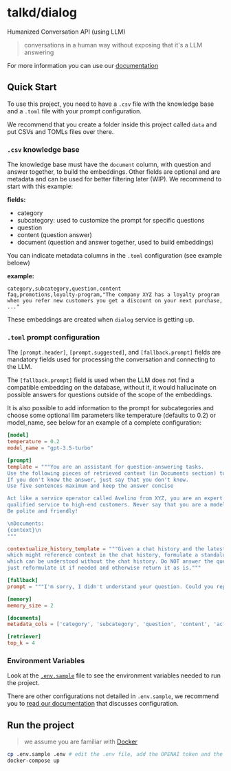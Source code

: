 # talkd/dialog

Humanized Conversation API (using LLM)

> conversations in a human way without exposing that it's a LLM answering

For more information you can use our [documentation](https://dialog.talkd.ai)

## Quick Start

To use this project, you need to have a `.csv` file with the knowledge base and a `.toml` file with your prompt configuration.

We recommend that you create a folder inside this project called `data` and put CSVs and TOMLs files over there.

### `.csv` knowledge base

The knowledge base must have the `document` column, with question and answer together, to build the embeddings. Other fields are optional and are metadata and can be used for better filtering later (WIP). We recommend to start with this example:

**fields:**

- category
- subcategory: used to customize the prompt for specific questions
- question
- content (question answer)
- document (question and answer together, used to build embeddings)

You can indicate metadata columns in the `.toml` configuration (see example beloew)

**example:**

```csv
category,subcategory,question,content
faq,promotions,loyalty-program,"The company XYZ has a loyalty program when you refer new customers you get a discount on your next purchase, ..."
```

These embeddings are created when `dialog` service is getting up.

### `.toml` prompt configuration

The `[prompt.header]`, `[prompt.suggested]`, and `[fallback.prompt]` fields are mandatory fields used for processing the conversation and connecting to the LLM.

The `[fallback.prompt]` field is used when the LLM does not find a compatible embedding on the database, without it, it would hallucinate on possible answers for questions outside of the scope of the embeddings.

It is also possible to add information to the prompt for subcategories and choose some optional llm parameters like temperature (defaults to 0.2) or model_name, see below for an example of a complete configuration:

```toml
[model]
temperature = 0.2
model_name = "gpt-3.5-turbo"

[prompt]
template = """You are an assistant for question-answering tasks.
Use the following pieces of retrieved context (in Documents section) to answer the question.
If you don't know the answer, just say that you don't know.
Use five sentences maximum and keep the answer concise

Act like a service operator called Avelino from XYZ, you are an expert in providing
qualified service to high-end customers. Never say that you are a model (AI), always answer as Avelino.
Be polite and friendly!

\nDocuments:
{context}\n
"""

contextualize_history_template = """Given a chat history and the latest user question \
which might reference context in the chat history, formulate a standalone question \
which can be understood without the chat history. Do NOT answer the question, \
just reformulate it if needed and otherwise return it as is."""

[fallback]
prompt = """I'm sorry, I didn't understand your question. Could you rephrase it?"""

[memory]
memory_size = 2

[documents]
metadata_cols = ['category', 'subcategory', 'question', 'content', 'actions']

[retriever]
top_k = 4
```

### Environment Variables

Look at the [`.env.sample`](.env.sample) file to see the environment variables needed to run the project.

There are other configurations not detailed in `.env.sample`, we recommend you to [read our documentation](https://dialog.talkd.ai/settings#environment-variables) that discusses configuration.

## Run the project

> we assume you are familiar with [Docker](https://www.docker.com/)

```bash
cp .env.sample .env # edit the .env file, add the OPENAI token and the path to the .csv and .toml files
docker-compose up
```
